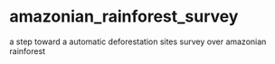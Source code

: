 # amazonian_rainforest_survey
a step toward a automatic deforestation sites survey over amazonian rainforest
